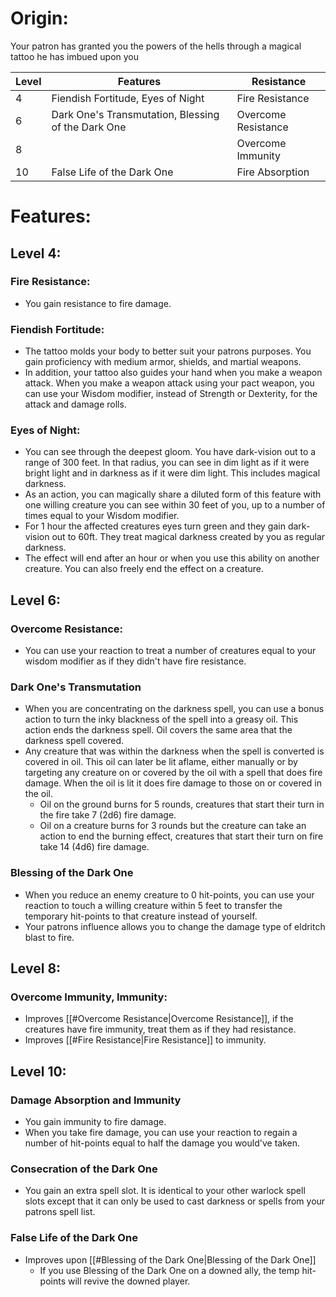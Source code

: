 # Origin:
Your patron has granted you the powers of the hells through a magical tattoo he has imbued upon you

Level|Features|Resistance
---|---|---
4|Fiendish Fortitude, Eyes of Night|Fire Resistance
6|Dark One's Transmutation, Blessing of the Dark One|Overcome Resistance
8||Overcome Immunity
10|False Life of the Dark One|Fire Absorption
# Features:
## Level 4:
### Fire Resistance:
- You gain resistance to fire damage.

### Fiendish Fortitude:
- The tattoo molds your body to better suit your patrons purposes. You gain proficiency with medium armor, shields, and martial weapons.
- In addition, your tattoo also guides your hand when you make a weapon attack. When you make a weapon attack using your pact weapon, you can use your Wisdom modifier, instead of Strength or Dexterity, for the attack and damage rolls.

### Eyes of Night: 
- You can see through the deepest gloom. You have dark-vision out to a range of 300 feet. In that radius, you can see in dim light as if it were bright light and in darkness as if it were dim light. This includes magical darkness.
- As an action, you can magically share a diluted form of this feature with one willing creature you can see within 30 feet of you, up to a number of times equal to your Wisdom modifier. 
- For 1 hour the affected creatures eyes turn green and they gain dark-vision out to 60ft. They treat magical darkness created by you as regular darkness.
- The effect will end after an hour or when you use this ability on another creature. You can also freely end the effect on a creature.

## Level 6:
### Overcome Resistance:
- You can use your reaction to treat a number of creatures equal to your wisdom modifier as if they didn't have fire resistance.

### Dark One's Transmutation
- When you are concentrating on the darkness spell, you can use a bonus action to turn the inky blackness of the spell into a greasy oil. This action ends the darkness spell. Oil covers the same area that the darkness spell covered.
- Any creature that was within the darkness when the spell is converted is covered in oil. This oil can later be lit aflame, either manually or by targeting any creature on or covered by the oil with a spell that does fire damage. When the oil is lit it does fire damage to those on or covered in the oil.
	- Oil on the ground burns for 5 rounds, creatures that start their turn in the fire take 7 (2d6) fire damage.
	- Oil on a creature burns for 3 rounds but the creature can take an action to end the burning effect, creatures that start their turn on fire take 14 (4d6) fire damage.

### Blessing of the Dark One
- When you reduce an enemy creature to 0 hit-points, you can use your reaction to touch a willing creature within 5 feet to transfer the temporary hit-points to that creature instead of yourself. 
- Your patrons influence allows you to change the damage type of eldritch blast to fire.

## Level 8:
### Overcome Immunity, Immunity:
- Improves [[#Overcome Resistance|Overcome Resistance]], if the creatures have fire immunity, treat them as if they had resistance.
- Improves [[#Fire Resistance|Fire Resistance]] to immunity.

### 

## Level 10:
### Damage Absorption and Immunity
- You gain immunity to fire damage.
- When you take fire damage, you can use your reaction to regain a number of hit-points equal to half the damage you would've taken.

### Consecration of the Dark One
- You gain an extra spell slot. It is identical to your other warlock spell slots except that it can only be used to cast darkness or spells from your patrons spell list.

### False Life of the Dark One
- Improves upon [[#Blessing of the Dark One|Blessing of the Dark One]]
	- If you use Blessing of the Dark One on a downed ally, the temp hit-points will revive the downed player. 
